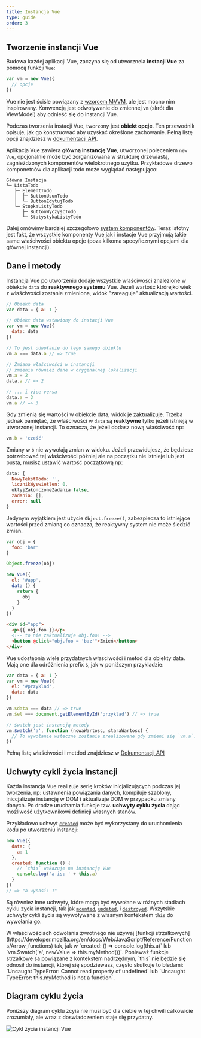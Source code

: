 ```yaml
---
title: Instancja Vue
type: guide
order: 3
---
```


## Tworzenie instancji Vue

Budowa każdej aplikacji Vue, zaczyna się od utworzneia **instacji Vue** za pomocą funkcji `Vue`:

```js
var vm = new Vue({
  // opcje
})
```

Vue nie jest ściśle powiązany z [wzorcem MVVM](https://en.wikipedia.org/wiki/Model_View_ViewModel), ale jest mocno nim inspirowany. Konwencją jest odwoływanie do zmiennej `vm` (skrót dla ViewModel) aby odnieść się do instancji Vue.

Podczas tworzenia instacji Vue, tworzony jest **obiekt opcje**. Ten przewodnik opisuje, jak go konstruować aby uzyskać określone zachowanie. Pełną listę opcji znajdziesz w [dokumentacji API](../api/#Options-Data).

Aplikacja Vue zawiera **główną instancję Vue**, utworzonej poleceniem `new Vue`, opcjonalnie może być zorganizowana w strukturę drzewiastą, zagnieżdzonych komponentów wielokrotnego uzytku. Przykładowe drzewo komponetnów dla aplikacji todo może wyglądać następująco:

```
Główna Instacja
└─ ListaTodo
   ├─ ElementTodo
   │  ├─ ButtonUsunTodo
   │  └─ ButtonEdytujTodo
   └─ StopkaListyTodo
      ├─ ButtonWyczyscTodo
      └─ StatystykaListyTodo
```
Dalej omówimy bardziej szczegółowo [system komponentów](components.html). Teraz istotny jest fakt, że wszystkie komponenty Vue jak i instacje Vue przyjmują takie same właściwości obiektu opcje (poza kilkoma specyficznymi opcjami dla głównej instancji).

## Dane i metody

Instancja Vue po utworzeniu dodaje wszystkie właściwości znalezione w obiekcie `data` do **reaktywnego systemu** Vue. Jeżeli wartość ktrórejkolwiek z właściwości zostanie zmieniona, widok "zareaguje" aktualizacją wartości.

```js
// Obiekt data
var data = { a: 1 }

// Obiekt data wstawiony do instacji Vue
var vm = new Vue({
  data: data
})

// To jest odwołanie do tego samego obiektu
vm.a === data.a // => true

// Zmiana właściwości w instancji
// zmienia również dane w oryginalnej lokalizacji
vm.a = 2
data.a // => 2

// ... i vice-versa
data.a = 3
vm.a // => 3
```

Gdy zmienią się wartości w obiekcie data, widok je zaktualizuje. Trzeba jednak pamiętać, że właściwości w `data` są **reaktywne** tylko jeżeli istnieją w utworzonej instancji. To oznacza, że jeżeli dodasz nową właściwość np:

```js
vm.b = 'cześć'
```

Zmiany w `b` nie wywołają zmian w widoku. Jeżeli przewidujesz, że będziesz potrzebować tej właściwości później ale na początku nie istnieje lub jest pusta, musisz ustawić wartość początkową np:

```js
data: {
  NowyTekstTodo: '',
  licznikWyswietlen: 0,
  uktyjZakonczoneZadania false,
  zadania: [],
  error: null
}
```

Jedynym wyjątkiem jest użycie `Object.freeze()`, zabezpiecza to istniejące wartości przed zmianą co oznacza, że reaktywny system nie może śledzić zmian.

```js
var obj = {
  foo: 'bar'
}

Object.freeze(obj)

new Vue({
  el: '#app',
  data () {
    return {
      obj
    }
  }
})
```

```html
<div id="app">
  <p>{{ obj.foo }}</p>
  <!-- to nie zaktualizuje obj.foo! -->
  <button @click="obj.foo = 'baz'">Zmień</button>
</div>
```

Vue udostępnia wiele przydatnych własciwości i metod dla obiekty data. Mają one dla odróżnienia prefix `$`, jak w poniższym przykladzie:

```js
var data = { a: 1 }
var vm = new Vue({
  el: '#przyklad',
  data: data
})

vm.$data === data // => true
vm.$el === document.getElementById('przyklad') // => true

// $watch jest instancją metody
vm.$watch('a', function (nowaWartosc, staraWartosc) {
  // To wywołanie wsteczne zostanie zrealizowane gdy zmieni się `vm.a`.
})
```

Pełną listę właściwości i metdod znajdziesz w [Dokumentacji API](../api/#Instance-Properties)

## Uchwyty cykli życia Instancji

Każda instancja Vue realizuje serię kroków inicjalizujących podczas jej tworzenia, np: ustawnenia powiązania danych, kompiluje szablony, iniccjalizuje instancję w DOM i aktualizuje DOM w przypadku zmiany danych. Po drodze uruchamia funkcje tzw. **uchwyty cyklu życia** dając możliwość użytkownikowi definicji własnych stanów.

Przykładowo uchwyt [`created`](../api/#created) może być wykorzystany do uruchomienia kodu po utworzeniu instancji:

```js
new Vue({
  data: {
    a: 1
  },
  created: function () {
    // `this` wskazuje na instancję Vue
    console.log('a is: ' + this.a)
  }
})
// => "a wynosi: 1"
```

Są również inne uchwyty, które mogą być wywołane w różnych stadiach cyklu zycia instancji, tak jak [`mounted`](../api/#mounted), [`updated`](../api/#updated), i [`destroyed`](../api/#destroyed). Wszytskie uchwyty cykli życia są wywoływane z własnym kontekstem `this` do wywołania go.

<p class="tip">W właściwościach odwołania zwrotnego nie używaj [funkcji strzałkowych](https://developer.mozilla.org/en/docs/Web/JavaScript/Reference/Functions/Arrow_functions) tak, jak w `created: () => console.log(this.a)` lub `vm.$watch('a', newValue => this.myMethod())`. Ponieważ funkcje strzałkowe sa powiązane z kontekstem nadrzędnym, `this` nie będzie się odnosił do instancji, której się spodziewasz, często skutkuje to błedami: `Uncaught TypeError: Cannot read property of undefined` lub `Uncaught TypeError: this.myMethod is not a function`.</p>

## Diagram cyklu życia

Poniższy diagram cyklu żcyia nie musi być dla ciebie w tej chwili calkowicie zrozumiały, ale wraz z doswiadczeniem staje się przydatny.

![Cykl życia instancji Vue](/images/lifecycle.png)
